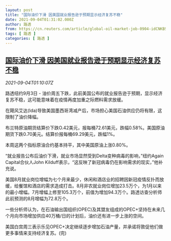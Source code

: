 ```yaml
---
layout: post
title: "国际油价下滑 因美国就业报告逊于预期显示经济复苏不稳"
date: 2021-09-04T01:31:02.000Z
author: 路透
from: https://cn.reuters.com/article/global-oil-market-job-0904-idCNKBS2G000H
tags: [ 路透 ]
categories: [ 路透 ]
---
```

<!--1630719062000-->
[国际油价下滑 因美国就业报告逊于预期显示经济复苏不稳](https://cn.reuters.com/article/global-oil-market-job-0904-idCNKBS2G000H)
------

<div>
<div><i>2021-09-04T01:10:07Z</i></div><p>路透纽约9月3日 - 油价周五下跌，此前美国公布的就业报告逊于预期，显示经济复苏不稳，这可能意味着在疫情再度加重之际燃料需求放缓。</p><p>在飓风艾达(Ida)导致美国墨西哥湾减产后，市场担心美国石油供应仍将有限，这限制了油价降幅。</p><p>布兰特原油期货结算价下跌O.42美元，报每桶72.61美元，跌幅0.58%。美国原油期货下跌0.70美元。结算价报每桶69.29美元，跌幅1%。</p><p>本周这两个指标原油合约基本持平，其中美国原油上涨0.80%。</p><p>“就业报告公布后油价下滑，就业市场显然受到Delta变种病毒的影响，”纽约Again Capital合伙人John Kilduff表示，“这反映了新冠病毒仍在影响需求的现实，”他补充说。</p><p>美国8月就业岗位增幅为七个月来最少，休闲和酒店业的招聘因新冠疫情反扑而放缓，给餐馆和酒店的需求造成打击。8月非农就业岗位增加23.5万个，为1月以来的最小增幅。7月增幅上修至105.3万个，前值为增加94.3万个。路透访查分析师此前预测的8月增幅为72.8万个。</p><p>一些分析师认为，在石油输出国组织(OPEC)及其盟友组成的OPEC+坚持在未来几个月向市场增加供应40万桶/日的计划后，油价还有进一步上涨的空间。</p><p>美国白宫周三表示乐见OPEC+决定继续逐步增加石油产量，并承诺将敦促他们做更多事情来支持经济复苏。(完)</p>
</div>
